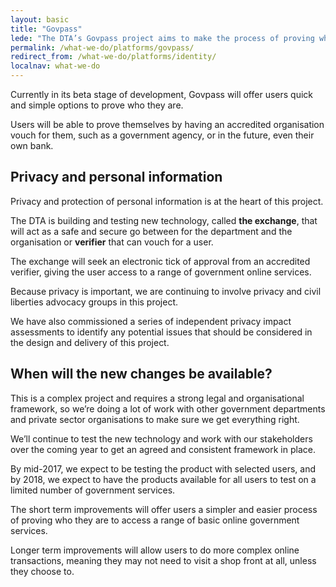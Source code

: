 ```yaml
---
layout: basic
title: "Govpass"
lede: "The DTA’s Govpass project aims to make the process of proving who you are to government departments online simple, safe and secure."
permalink: /what-we-do/platforms/govpass/
redirect_from: /what-we-do/platforms/identity/
localnav: what-we-do
---
```


Currently in its beta stage of development, Govpass will offer users quick and simple options to prove who they are.

Users will be able to prove themselves by having an accredited organisation vouch for them, such as a government agency, or in the future, even their own bank. 

## Privacy and personal information 

Privacy and protection of personal information is at the heart of this project.

The DTA is building and testing new technology, called **the exchange**, that will act as a safe and secure go between for the department and the organisation or **verifier** that can vouch for a user. 

The exchange will seek an electronic tick of approval from an accredited verifier, giving the user access to a range of government online services.

Because privacy is important, we are continuing to involve privacy and civil liberties advocacy groups in this project.

We have also commissioned a series of independent privacy impact assessments to identify any potential issues that should be considered in the design and delivery of this project. 

## When will the new changes be available?

This is a complex project and requires a strong legal and organisational framework, so we’re doing a lot of work with other government departments and private sector organisations to make sure we get everything right. 

We’ll continue to test the new technology and work with our stakeholders over the coming year to get an agreed and consistent framework in place. 

By mid-2017, we expect to be testing the product with selected users, and by 2018, we expect to have the products available for all users to test on a limited number of government services.

The short term improvements will offer users a simpler and easier process of proving who they are to access a range of basic online government services.

Longer term improvements will allow users to do more complex online transactions, meaning they may not need to visit a shop front at all, unless they choose to. 

